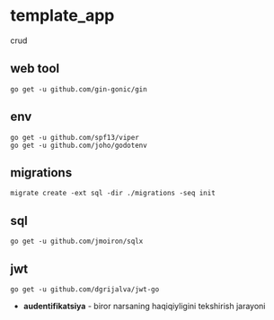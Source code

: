# template_app
crud
## web tool
    go get -u github.com/gin-gonic/gin

## env   
    go get -u github.com/spf13/viper
    go get -u github.com/joho/godotenv

## migrations
    migrate create -ext sql -dir ./migrations -seq init

## sql
    go get -u github.com/jmoiron/sqlx

## jwt
    go get -u github.com/dgrijalva/jwt-go

* **audentifikatsiya** - biror narsaning haqiqiyligini tekshirish jarayoni